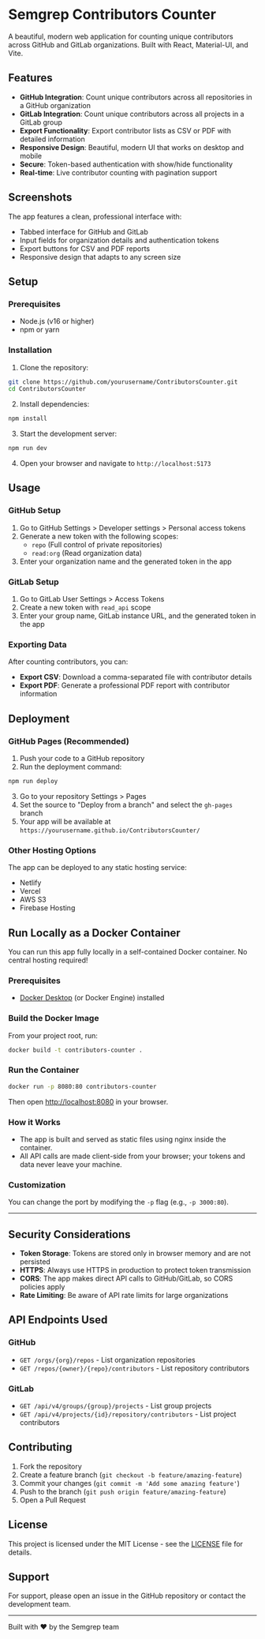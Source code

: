 # Semgrep Contributors Counter

A beautiful, modern web application for counting unique contributors across GitHub and GitLab organizations. Built with React, Material-UI, and Vite.

## Features

- **GitHub Integration**: Count unique contributors across all repositories in a GitHub organization
- **GitLab Integration**: Count unique contributors across all projects in a GitLab group
- **Export Functionality**: Export contributor lists as CSV or PDF with detailed information
- **Responsive Design**: Beautiful, modern UI that works on desktop and mobile
- **Secure**: Token-based authentication with show/hide functionality
- **Real-time**: Live contributor counting with pagination support

## Screenshots

The app features a clean, professional interface with:
- Tabbed interface for GitHub and GitLab
- Input fields for organization details and authentication tokens
- Export buttons for CSV and PDF reports
- Responsive design that adapts to any screen size

## Setup

### Prerequisites

- Node.js (v16 or higher)
- npm or yarn

### Installation

1. Clone the repository:
```bash
git clone https://github.com/yourusername/ContributorsCounter.git
cd ContributorsCounter
```

2. Install dependencies:
```bash
npm install
```

3. Start the development server:
```bash
npm run dev
```

4. Open your browser and navigate to `http://localhost:5173`

## Usage

### GitHub Setup

1. Go to GitHub Settings > Developer settings > Personal access tokens
2. Generate a new token with the following scopes:
   - `repo` (Full control of private repositories)
   - `read:org` (Read organization data)
3. Enter your organization name and the generated token in the app

### GitLab Setup

1. Go to GitLab User Settings > Access Tokens
2. Create a new token with `read_api` scope
3. Enter your group name, GitLab instance URL, and the generated token in the app

### Exporting Data

After counting contributors, you can:
- **Export CSV**: Download a comma-separated file with contributor details
- **Export PDF**: Generate a professional PDF report with contributor information

## Deployment

### GitHub Pages (Recommended)

1. Push your code to a GitHub repository
2. Run the deployment command:
```bash
npm run deploy
```

3. Go to your repository Settings > Pages
4. Set the source to "Deploy from a branch" and select the `gh-pages` branch
5. Your app will be available at `https://yourusername.github.io/ContributorsCounter/`

### Other Hosting Options

The app can be deployed to any static hosting service:
- Netlify
- Vercel
- AWS S3
- Firebase Hosting

## Run Locally as a Docker Container

You can run this app fully locally in a self-contained Docker container. No central hosting required!

### Prerequisites
- [Docker Desktop](https://www.docker.com/products/docker-desktop/) (or Docker Engine) installed

### Build the Docker Image
From your project root, run:
```sh
docker build -t contributors-counter .
```

### Run the Container
```sh
docker run -p 8080:80 contributors-counter
```
Then open [http://localhost:8080](http://localhost:8080) in your browser.

### How it Works
- The app is built and served as static files using nginx inside the container.
- All API calls are made client-side from your browser; your tokens and data never leave your machine.

### Customization
You can change the port by modifying the `-p` flag (e.g., `-p 3000:80`).

---

## Security Considerations

- **Token Storage**: Tokens are stored only in browser memory and are not persisted
- **HTTPS**: Always use HTTPS in production to protect token transmission
- **CORS**: The app makes direct API calls to GitHub/GitLab, so CORS policies apply
- **Rate Limiting**: Be aware of API rate limits for large organizations

## API Endpoints Used

### GitHub
- `GET /orgs/{org}/repos` - List organization repositories
- `GET /repos/{owner}/{repo}/contributors` - List repository contributors

### GitLab
- `GET /api/v4/groups/{group}/projects` - List group projects
- `GET /api/v4/projects/{id}/repository/contributors` - List project contributors

## Contributing

1. Fork the repository
2. Create a feature branch (`git checkout -b feature/amazing-feature`)
3. Commit your changes (`git commit -m 'Add some amazing feature'`)
4. Push to the branch (`git push origin feature/amazing-feature`)
5. Open a Pull Request

## License

This project is licensed under the MIT License - see the [LICENSE](LICENSE) file for details.

## Support

For support, please open an issue in the GitHub repository or contact the development team.

---

Built with ❤️ by the Semgrep team
